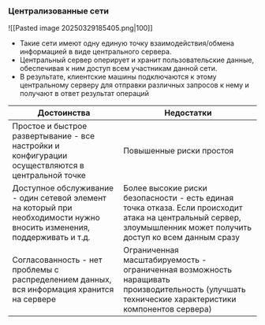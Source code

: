 ### Централизованные сети

![[Pasted image 20250329185405.png|100]]
 - Такие сети имеют одну единую точку взаимодействия/обмена информацией в виде центрального сервера.
- Центральный сервер оперирует и хранит пользовательские данные, обеспечивая к ним доступ всем участникам данной сети.
- В результате, клиентские машины подключаются к этому центральному серверу для отправки различных запросов к нему и получают в ответ результат операций

| Достоинства                                                                                                             | Недостатки                                                                                                                                                         |
| ----------------------------------------------------------------------------------------------------------------------- | ------------------------------------------------------------------------------------------------------------------------------------------------------------------ |
| Простое и быстрое развертывание - все настройки и конфигурации осуществляются в центральной точке                       | Повышенные риски простоя                                                                                                                                           |
| Доступное обслуживание - один сетевой элемент на который при необходимости нужно вносить изменения, поддерживать и т.д. | Более высокие риски безопасности - есть единая точка отказа. Если происходит атака на центральный сервер, злоумышленник может получить доступ ко всем данным сразу |
| Согласованность - нет проблемы с распределением данных, вся информация хранится на сервере                              | Ограниченная масштабируемость - ограниченная возможность наращивать производительность (улучшать технические характеристики компонентов сервера)                   |
